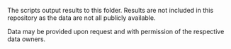 The scripts output results to this folder. Results are not included in this repository as the data are not all publicly available.

Data may be provided upon request and with permission of the respective data owners.
